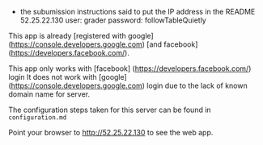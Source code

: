 * the subumission instructions said to put the IP address in the README
52.25.22.130
user: grader
password: followTableQuietly

This app is already [registered with google] (https://console.developers.google.com) 
[and facebook] (https://developers.facebook.com/).

This app only works with [facebook] (https://developers.facebook.com/) login
It does not work with [google] (https://console.developers.google.com) login due to the lack of known domain name for server.

The configuration steps taken for this server can be found in `configuration.md`

Point your browser to http://52.25.22.130 to see the web app.

